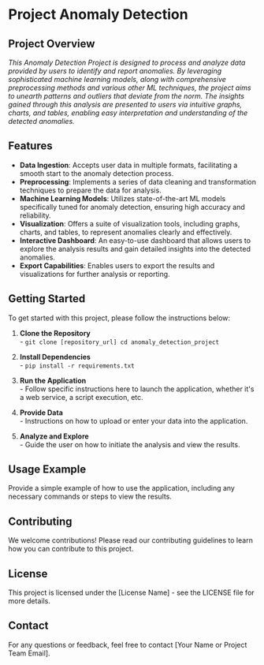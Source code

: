 # Project Anomaly Detection

## Project Overview

_This Anomaly Detection Project is designed to process and analyze data provided by users to identify and report
anomalies. By leveraging sophisticated machine learning models, along with comprehensive preprocessing methods and
various other ML techniques, the project aims to unearth patterns and outliers that deviate from the norm. The insights
gained through this analysis are presented to users via intuitive graphs, charts, and tables, enabling easy
interpretation and understanding of the detected anomalies._
## Features

- **Data Ingestion**: Accepts user data in multiple formats, facilitating a smooth start to the anomaly detection
  process.
- **Preprocessing**: Implements a series of data cleaning and transformation techniques to prepare the data for
  analysis.
- **Machine Learning Models**: Utilizes state-of-the-art ML models specifically tuned for anomaly detection, ensuring
  high accuracy and reliability.
- **Visualization**: Offers a suite of visualization tools, including graphs, charts, and tables, to represent anomalies
  clearly and effectively.
- **Interactive Dashboard**: An easy-to-use dashboard that allows users to explore the analysis results and gain
  detailed insights into the detected anomalies.
- **Export Capabilities**: Enables users to export the results and visualizations for further analysis or reporting.

## Getting Started

To get started with this project, please follow the instructions below:

1. **Clone the Repository** <br> - `git clone [repository_url]
  cd anomaly_detection_project`

2. **Install Dependencies** <br> - `pip install -r requirements.txt`

3. **Run the Application** <br> - Follow specific instructions here to launch the application, whether it's a web service, a script execution, etc.

4. **Provide Data** <br> - Instructions on how to upload or enter your data into the application.

5. **Analyze and Explore** <br> - Guide the user on how to initiate the analysis and view the results.

## Usage Example

Provide a simple example of how to use the application, including any necessary commands or steps to view the results.

## Contributing

We welcome contributions! Please read our contributing guidelines to learn how you can contribute to this project.

## License

This project is licensed under the [License Name] - see the LICENSE file for more details.

## Contact

For any questions or feedback, feel free to contact [Your Name or Project Team Email].

